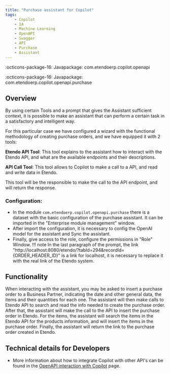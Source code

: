 ```yaml
---
title: "Purchase assistant for Copilot"
tags:
    - Copilot
    - IA
    - Machine Learning
    - OpenAPI
    - Swagger
    - API
    - Purchase
    - Assistant
---
```

:octicons-package-16: Javapackage: com.etendoerp.copilot.openapi

:octicons-package-16: Javapackage: com.etendoerp.copilot.openapi.purchase


## Overview
By using certain Tools and a prompt that gives the Assistant sufficient context, it is possible to make an assistant that can perform a certain task in a satisfactory and intelligent way.

For this particular case we have configured a wizard with the functional methodology of creating purchase orders, and we have equipped it with 2 tools:

**Etendo API Tool**: This tool explains to the assistant how to interact with the Etendo API, and what are the available endpoints and their descriptions.

**API Call Tool**: This tool allows to Copilot to make a call to a API, and read and write data in Etendo.

This tool will be the responsible to make the call to the API endpoint, and will return the response.


### Configuration:
 - In the module ```com.etendoerp.copilot.openapi.purchase``` there is a dataset with the basic configuration of the purchase assistant. It can be imported in the "Enterprise module management" window. 
 - After import the configuration, it is necessary to config the OpenAI model for the assistant and Sync the assistant.
 - Finally, give access to the role, configure the permissions in "Role" Window.
!!! note
    In the last paragraph of the prompt, the link "http://localhost:8080/etendo/?tabId=294&recordId={ORDER_HEADER_ID}" is a link for localhost, it is necessary to replace it with the real link of the Etendo system.


## Functionality

When interacting with the assistant, you may be asked to insert a purchase order to a Business Partner, indicating the date and other general data, the items and their quantities for each one. The assistant will then make calls to Etendo API to search and read the info needed to create the purchase order. After that, the assistant will make the call to the API to insert the purchase order in Etendo.
For the items, the assistant will search the items in the Etendo API for the products information, and will insert the items in the purchase order.
Finally, the assistant will return the link to the purchase order created in Etendo.

## Technical details for Developers
- More information about how to integrate Copilot with other API's can be found in the [OpenAPI interaction with Copilot](../../../developer-guide/etendo-copilot/available-tools/openapi-tool.md) page.

   

